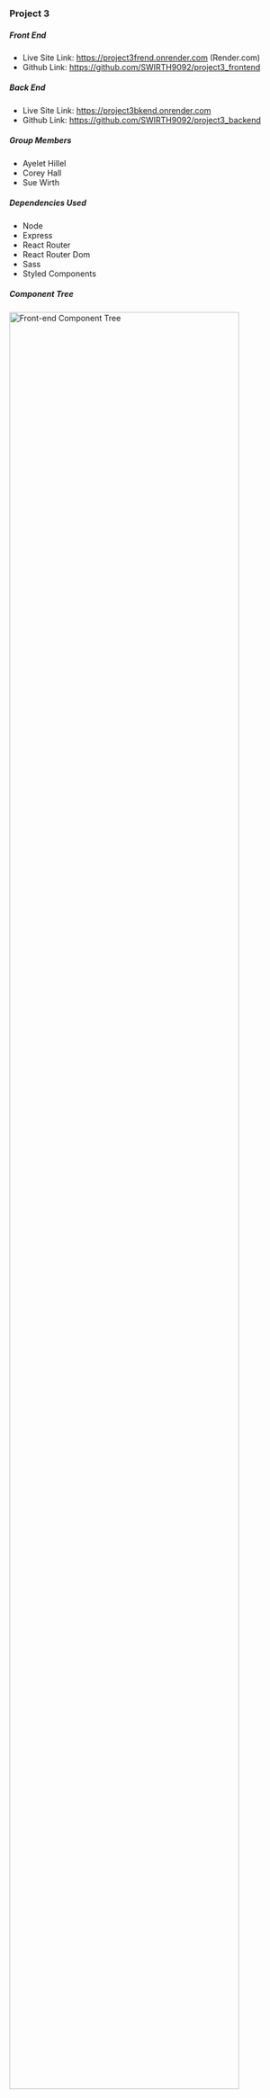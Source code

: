 ### Project 3

##### Front End
- Live Site Link: https://project3frend.onrender.com (Render.com)
- Github Link:  https://github.com/SWIRTH9092/project3_frontend

##### Back End
- Live Site Link: https://project3bkend.onrender.com
- Github Link: https://github.com/SWIRTH9092/project3_backend

##### Group Members
- Ayelet Hillel
- Corey Hall
- Sue Wirth

##### Dependencies Used
- Node
- Express
- React Router
- React Router Dom
- Sass
- Styled Components

##### Component Tree
<img src="https://i.imgur.com/Rthjvri.jpg" alt="Front-end Component Tree" title="Component Tree" width="90%"/>

##### Component List
- createAction.js
- updateAction.js
- deleteAction.js
- Header.js
- indexLoader.js
- showLoader.js
- Index2.js
- Show.js
- App.js
- index.js
- router.js
- styles.scss
